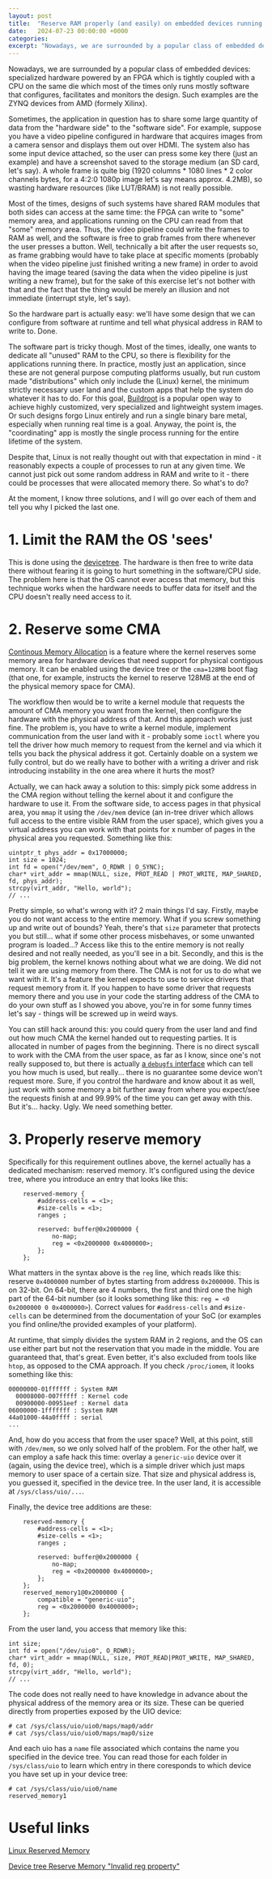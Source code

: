 ```yaml
---
layout: post
title:  "Reserve RAM properly (and easily) on embedded devices running Linux"
date:   2024-07-23 00:00:00 +0000
categories: 
excerpt: "Nowadays, we are surrounded by a popular class of embedded devices: specialized hardware powered by an FPGA which is tightly coupled with a CPU on the same die which most of the times only runs mostly software that configures, facilitates and monitors the design. This article showcases a (rather old) technique which enables easy data sharing between hardware and software using the RAM."
---
```


Nowadays, we are surrounded by a popular class of embedded devices: specialized hardware powered by an FPGA which is tightly coupled with a CPU on the same die which most of the times only runs mostly software that configures, facilitates and monitors the design. Such examples are the ZYNQ devices from AMD (formely Xilinx). 

Sometimes, the application in question has to share some large quantity of data from the "hardware side" to the "software side". For example, suppose you have a video pipeline configured in hardware that acquires images from a camera sensor and displays them out over HDMI. The system also has some input device attached, so the user can press some key there (just an example) and have a screenshot saved to the storage medium (an SD card, let's say). A whole frame is quite big (1920 columns * 1080 lines * 2 color channels bytes, for a 4:2:0 1080p image let's say means approx. 4.2MB), so wasting hardware resources (like LUT/BRAM) is not really possible. 

Most of the times, designs of such systems have shared RAM modules that both sides can access at the same time: the FPGA can write to "some" memory area, and applications running on the CPU can read from that "some" memory area. Thus, the video pipeline could write the frames to RAM as well, and the software is free to grab frames from there whenever the user presses a button. Well, technically a bit after the user requests so, as frame grabbing would have to take place at specific moments (probably when the video pipeline just finished writing a new frame) in order to avoid having the image teared (saving the data when the video pipeline is just writing a new frame), but for the sake of this exercise let's not bother with that and the fact that the thing would be merely an illusion and not immediate (interrupt style, let's say).

So the hardware part is actually easy: we'll have some design that we can configure from software at runtime and tell what physical address in RAM to write to. Done.

The software part is tricky though. Most of the times, ideally, one wants to dedicate all "unused" RAM to the CPU, so there is flexibility for the applications running there. In practice, mostly just an application, since these are not general purpose computing platforms usually, but run custom made "distributions" which only include the (Linux) kernel, the minimum strictly necessary user land and the custom apps that help the system do whatever it has to do. For this goal, [Buildroot](https://buildroot.org/) is a popular open way to achieve highly customized, very specialized and lightweight system images. Or such designs forgo Linux entirely and run a single binary bare metal, especially when running real time is a goal. Anyway, the point is, the "coordinating" app is mostly the single process running for the entire lifetime of the system.

Despite that, Linux is not really thought out with that expectation in mind - it reasonably expects a couple of processes to run at any given time. We cannot just pick out some random address in RAM and write to it - there could be processes that were allocated memory there. So what's to do?

At the moment, I know three solutions, and I will go over each of them and tell you why I picked the last one.

# 1. Limit the RAM the OS 'sees'

This is done using the [devicetree](https://en.wikipedia.org/wiki/Devicetree). The hardware is then free to write data there without fearing it is going to hurt something in the software/CPU side. The problem here is that the OS cannot ever access that memory, but this technique works when the hardware needs to buffer data for itself and the CPU doesn't really need access to it.

# 2. Reserve some CMA

[Continous Memory Allocation](https://stackoverflow.com/questions/56415606/why-is-contiguous-memory-allocation-is-required-in-linux) is a feature where the kernel reserves some memory area for hardware devices that need support for physical contigous memory. It can be enabled using the device tree or the `cma=128MB` boot flag (that one, for example, instructs the kernel to reserve 128MB at the end of the physical memory space for CMA).

The workflow then would be to write a kernel module that requests the amount of CMA memory you want from the kernel, then configure the hardware with the physical address of that. And this approach works just fine. The problem is, you have to write a kernel module, implement communication from the user land with it - probably some `ioctl` where you tell the driver how much memory to request from the kernel and via which it tells you back the physical address it got. Certainly doable on a system we fully control, but do we really have to bother with a writing a driver and risk introducing instability in the one area where it hurts the most?

Actually, we can hack away a solution to this: simply pick some address in the CMA region without telling the kernel about it and configure the hardware to use it. From the software side, to access pages in that physical area, you `mmap` it using the `/dev/mem` device (an in-tree driver which allows full access to the entire visible RAM from the user space), which gives you a virtual address you can work with that points for x number of pages in the physical area you requested. Something like this:

```
uintptr_t phys_addr = 0x17000000;
int size = 1024;
int fd = open("/dev/mem", O_RDWR | O_SYNC);
char* virt_addr = mmap(NULL, size, PROT_READ | PROT_WRITE, MAP_SHARED, fd, phys_addr);
strcpy(virt_addr, "Hello, world");
// ...
```

Pretty simple, so what's wrong with it? 2 main things I'd say. Firstly, maybe you do not want access to the entire memory. What if you screw something up and write out of bounds? Yeah, there's that `size` parameter that protects you but still... what if some other process misbehaves, or some unwanted program is loaded...? Access like this to the entire memory is not really desired and not really needed, as you'll see in a bit. Secondly, and this is the big problem, the kernel knows nothing about what we are doing. We did not tell it we are using memory from there. The CMA is not for us to do what we want with it. It's a feature the kernel expects to use to service drivers that request memory from it. If you happen to have some driver that requests memory there and you use in your code the starting address of the CMA to do your own stuff as I showed you above, you're in for some funny times let's say - things will be screwed up in weird ways.

You can still hack around this: you could query from the user land and find out how much CMA the kernel handed out to requesting parties. It is allocated in number of pages from the beginning. There is no direct syscall to work with the CMA from the user space, as far as I know, since one's not really supposed to, but there is actually [a `debugfs` interface](https://stackoverflow.com/questions/65202674/finding-out-whats-taking-up-the-cma-contiguous-memory-allocation-in-linux) which can tell you how much is used, but really... there is no guarantee some device won't request more. Sure, if you control the hardware and know about it as well, just work with some memory a bit further away from where you expect/see the requests finish at and 99.99% of the time you can get away with this. But it's... hacky. Ugly. We need something better.

# 3. Properly reserve memory

Specifically for this requirement outlines above, the kernel actually has a dedicated mechanism: reserved memory. It's configured using the device tree, where you introduce an entry that looks like this:

```
	reserved-memory {
        #address-cells = <1>;
        #size-cells = <1>;
        ranges ;

        reserved: buffer@0x2000000 {
            no-map;
            reg = <0x2000000 0x4000000>;
        };
    };
```

What matters in the syntax above is the `reg` line, which reads like this: reserve `0x4000000` number of bytes starting from address `0x2000000`. This is on 32-bit. On 64-bit, there are 4 numbers, the first and third one the high part of the 64-bit number (so it looks something like this: `reg = <0 0x2000000 0 0x4000000>`). Correct values for `#address-cells` and `#size-cells` can be determined from the documentation of your SoC (or examples you find online/the provided examples of your platform).

At runtime, that simply divides the system RAM in 2 regions, and the OS can use either part but not the reservation that you made in the middle. You are guaranteed that, that's great. Even better, it's also excluded from tools like `htop`, as opposed to the CMA approach. If you check `/proc/iomem`, it looks something like this:

```
00000000-01ffffff : System RAM
  00008000-007fffff : Kernel code
  00900000-00951eef : Kernel data
06000000-1fffffff : System RAM
44a01000-44a0ffff : serial
...
```

And, how do you access that from the user space? Well, at this point, still with `/dev/mem`, so we only solved half of the problem. For the other half, we can employ a safe hack this time: overlay a `generic-uio` device over it (again, using the device tree), which is a simple driver which just maps memory to user space of a certain size. That size and physical address is, you guessed it, specified in the device tree. In the user land, it is accessible at `/sys/class/uio/...`.

Finally, the device tree additions are these:

```
	reserved-memory {
        #address-cells = <1>;
        #size-cells = <1>;
        ranges ;

        reserved: buffer@0x2000000 {
            no-map;
            reg = <0x2000000 0x4000000>;
        };
    };
	reserved_memory1@0x2000000 {
		compatible = "generic-uio";
		reg = <0x2000000 0x4000000>;
	};
```

From the user land, you access that memory like this:

```
int size;
int fd = open("/dev/uio0", O_RDWR);
char* virt_addr = mmap(NULL, size, PROT_READ|PROT_WRITE, MAP_SHARED, fd, 0);
strcpy(virt_addr, "Hello, world");
// ...
```

The code does not really need to have knowledge in advance about the physical address of the memory area or its size. These can be queried directly from properties exposed by the UIO device:

```
# cat /sys/class/uio/uio0/maps/map0/addr
# cat /sys/class/uio/uio0/maps/map0/size
```

And each uio has a `name` file associated which contains the name you specified in the device tree. You can read those for each folder in `/sys/class/uio` to learn which entry in there coresponds to which device you have set up in your device tree:

```
# cat /sys/class/uio/uio0/name
reserved_memory1
```

# Useful links

[Linux Reserved Memory](https://xilinx-wiki.atlassian.net/wiki/spaces/A/pages/18841683/Linux+Reserved+Memory)

[Device tree Reserve Memory "Invalid reg property"](https://support.xilinx.com/s/question/0D52E00006hpK3vSAE/device-tree-reserve-memory-invalid-reg-property)
